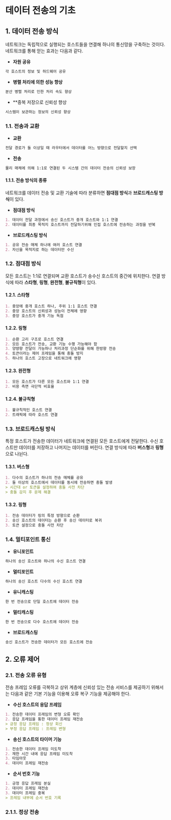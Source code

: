 # 데이터 전송의 기초

## 1. 데이터 전송 방식

네트워크는 독립적으로 실행되는 호스트들을 연결해 하나의 통신망을 구축하는 것이다. 네트워크를 통해 얻는 효과는 다음과 같다.

- **자원 공유**
```markdown
각 호스트의 정보 및 하드웨어 공유
```

- **병렬 처리에 의한 성능 향상**
```markdown
분산 병렬 처리로 인한 처리 속도 향상
```

- **중복 저장으로 신뢰성 향상
```markdown
시스템이 보관하는 정보의 신뢰성 향상
```

### 1.1. 전송과 교환

- **교환**
```markdown
전달 경로가 둘 이상일 때 라우터에서 데이터를 어느 방향으로 전달할지 선택
```

- **전송**
```markdown
물리 매체에 의해 1:1로 연결된 두 시스템 간의 데이터 전송의 신뢰성 보장
```

#### 1.1.1. 전송 방식의 종류

네트워크를 데이터 전송 및 교환 기술에 따라 분류하면 **점대점 방식**과 **브로드캐스팅 방식**이 있다. 

- **점대점 방식**
```markdown
1. 데이터 전달 과정에서 송신 호스트가 중개 호스트와 1:1 연결
2. 데이터를 최종 목적지 호스트까지 전달하기위해 인접 호스트에 전송하는 과정을 반복
```

- **브로드캐스팅 방식**
```markdown
1. 공유 전송 매체 하나에 여러 호스트 연결
2. 자신을 목적지로 하는 데이터만 수신
```

### 1.2. 점대점 방식

모든 호스트는 1:1로 연결되며 교환 호스트가 송수신 호스트의 중간에 위치한다. 연결 방식에 따라 **스타형**, **링형**, **완전형**, **불규칙형**이 있다.

#### 1.2.1. 스타형

```markdown
1. 중앙에 중개 호스트 하나, 주위 1:1 호스트 연결
2. 중앙 호스트의 신뢰성과 성능이 전체에 영향
3. 중앙 호스트가 중개 기능 독점
```

#### 1.2.2. 링형

```markdown
1. 순환 고리 구조로 호스트 연결
2. 모든 호스트가 전송, 교환 기능 수행 가능해야 함
3. 양뱡향 전달이 가능하나 처리과정 단순화를 위해 한방향 전송
4. 토큰이라는 제어 프레임을 통해 충돌 방지
5. 하나의 호스트 고장으로 네트워크에 영향
```

#### 1.2.3. 완전형

```markdown
1. 모든 호스트가 다른 모든 호스트와 1:1 연결
2. 비용 측면 극단적 비효율
```

#### 1.2.4. 불규칙형

```markdown
1. 불규칙적인 호스트 연결
2. 트래픽에 따라 호스트 연결
```

### 1.3. 브로드캐스팅 방식

특정 호스트가 전송한 데이터가 네트워크에 연결된 모든 호스트에게 전달한다. 수신 호스트만 데이터를 저장하고 나머지는 데이터를 버린다. 연결 방식에 따라 **버스형**과 **링형**으로 나뉜다.

#### 1.3.1. 버스형

```markdown
1. 다수의 호스트가 하나의 전송 매체를 공유
2. 둘 이상의 호스트에서 데이터를 동시에 전송하면 충돌 발생
> 시간대 or 토큰을 설정하여 충돌 사전 차단
> 충돌 감지 후 문제 해결
```

#### 1.3.2. 링형

```markdown
1. 전송 데이터가 링의 특정 방향으로 순환
2. 송신 호스트의 데이터는 순환 후 송신 데이터로 복귀
3. 토큰 설정으로 충돌 사전 차단
```

### 1.4. 멀티포인트 통신

- **유니포인트**
```markdown
하나의 송신 호스트와 하나의 수신 호스트 연결
```

- **멀티포인트**
```markdown
하나의 송신 호스트 다수의 수신 호스트 연결
```

- **유니캐스팅**
```markdown
한 번 전송으로 단일 호스트에 데이터 전송
```

- **멀티캐스팅**
```markdown
한 번 전송으로 다수 호스트에 데이터 전송
```

- **브로드캐스팅**
```markdown
송신 호스트가 전송한 데이터가 모든 호스트에 전송
```

## 2. 오류 제어

### 2.1. 전송 오류 유형

전송 프레임 오류를 극복하고 상위 계층에 신뢰성 있는 전송 서비스를 제공하기 위해서는 다음과 같은 기본 기능을 이용해 오류 복구 기능을 제공해야 한다.

- **수신 호스트의 응답 프레임**
```markdown
1. 전송한 데이터 프레임의 변형 오류 확인
2. 응답 프레임을 통한 데이터 프레임 재전송
> 긍정 응답 프레임 : 정상 회신
> 부정 응답 프레임 : 프레임 변형
```

- **송신 호스트의 타이머 기능**
```markdown
1. 전송한 데이터 프레임 미도착
2. 재한 시간 내에 응답 프레임 미도착
3. 타임아웃
4. 데이터 프레임 재전송
```

- **순서 번호 기능**
```markdown
1. 긍정 응답 프레임 분실
2. 데이터 프레임 재전송
3. 데이터 프레임 중복
> 프레임 내부에 순서 번호 기록
```

### 2.1.1. 정상 전송




















